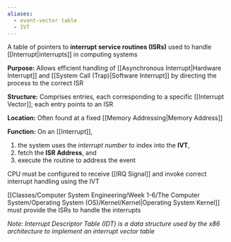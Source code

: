 ```yaml
---
aliases:
  - event-vector table
  - IVT
---
```

A table of pointers to **interrupt service routines (ISRs)** used to handle [[Interrupt|interrupts]] in computing systems

**Purpose:** Allows efficient handling of [[Asynchronous Interrupt|Hardware Interrupt]] and [[System Call (Trap)|Software Interrupt]] by directing the process to the correct ISR

**Structure:** Comprises entries, each corresponding to a specific [[Interrupt Vector]]; each entry points to an ISR

**Location:** Often found at a fixed [[Memory Addressing|Memory Address]] 

**Function:** On an [[Interrupt]], 
1. the system uses the *interrupt number* to index into the **IVT**, 
2. fetch the **ISR Address**, and 
3. execute the routine to address the event

CPU must be configured to receive [[IRQ Signal]] and invoke correct interrupt handling using the IVT

[[Classes/Computer System Engineering/Week 1-6/The Computer System/Operating System (OS)/Kernel/Kernel|Operating System Kernel]] must provide the ISRs to handle the interrupts

*Note: Interrupt Descriptor Table (IDT) is a data structure used by the x86 architecture to implement an interrupt vector table*